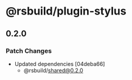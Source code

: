 # @rsbuild/plugin-stylus

## 0.2.0

### Patch Changes

- Updated dependencies [04deba66]
  - @rsbuild/shared@0.2.0
